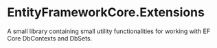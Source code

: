 # EntityFrameworkCore.Extensions

A small library containing small utility functionalities for working with EF Core DbContexts and DbSets.